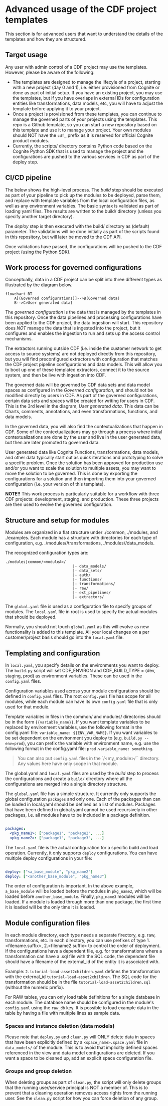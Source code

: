 # Advanced usage of the CDF project templates

This section is for advanced users that want to understand the details of the templates and how
they are structured.

## Target usage

Any user with admin control of a CDF project may use the templates. However, please be aware of the
following:

- The templates are designed to manage the lifecyle of a project, starting with a new project (day 0 and 1),
  i.e. either provisioned from Cognite or done as part of initial setup.
  If you have an existing project, you may use the templates,
  but if you have overlaps in external IDs for configuration entities like transformations, data models, etc,
  you will have to adjust the template before applying it to your project.
- Once a project is provisioned from these templates, you can continue to manage the governed parts of
  your projects using the templates. This repo is a Github template, so you can start a new repository
  based on this template and use it to manage your project. Your own modules should NOT have the `cdf_`
  prefix as it is reserved for official Cognite product modules.
- Currently, the scripts/ directory contains Python code based on the Cognite Python SDK that is
  used to manage the project and the configurations are pushed to the various services in CDF as part
  of the deploy step.

## CI/CD pipeline

The below shows the high-level process. The _build_ step should be executed as part of your pipeline to
pick up the modules to be deployed, parse them, and replace with template variables from the local
configuration files, as well as any environment variables. The basic syntax is validated as part
of loading yaml files. The results are written to the build/ directory (unless you specify another target
directory).

The _deploy_ step is then executed with the build/ directory as (default) parameter. The validations will be
done initially as part of the scripts found in this repository, but will later be moved
to the CDF API.

Once validations have passed, the configurations will be pushed to the CDF project (using the Python SDK).

## Work process for governed configurations

Conceptually, data in a CDF project can be split into three different types as illustrated by the
diagram below.

```mermaid
flowchart BT
    A[(Governed configurations)]-->B(Governed data)
    B-->C>User generated data]
```

The _governed configuration_ is the data that is managed by the templates in this repository. Once the
data pipelines and processing configurations have been applied to the CDF project, the data ingestion will start.
This repository does _NOT_ manage the data that is ingested into the project, but it configures and enables
the ingestion to run and sets up the access control mechanisms.

The extractors running outside CDF (i.e. inside the customer network to
get access to source systems) are not deployed directly from this repository, but you will find preconfigured
extractors with configuration that matches the CDF project pipeline configurations and data models. This
will allow you to boot up one of these templated extractors, connect it to the source system, and then
be live with ingestion into CDF.

The governed data will be governed by CDF data sets and data model spaces as configured in the
_Governed configuration_, and should not be
modified directly by users in CDF. As part of the governed configurations, certain data sets and spaces
will be created for writing for users in CDF. This is the 3rd level in the diagram, _User generated data_.
This data can be Charts, comments, annotations, and even transformations, functions, and data models.

In the governed data, you will also find the contextualizations that happen in CDF. Some of the
contextualizations may go through a process where initial contextualizations are done by the user
and live in the user generated data, but then are later promoted to governed data.

User generated data like Cognite Functions, transformations, data models, and other data typically
start out as quick iterations and prototyping to solve a specific problem. Once the solution has
been approved for production use and/or you want to scale the solution to multiple assets, you
may want to move the solution to be governed. This is done by exporting the configurations for a solution
and then importing them into your governed configuration (i.e. your version of this template).

**NOTE!!** This work process is particularly suitable for a workflow with three CDF projects:
development, staging, and production. These three projects are then used to evolve the governed
configuration.

## Structure and setup for modules

Modules are organized in a flat structure under ./common, ./modules, and ./examples. Each module has a structure
with directories for each type of configuration, e.g. ./modules/<moduleA>/transformations, ./modules/<moduleA>/data_models.

The recognized configuration types are:

```text
./modules|common/<moduleA>/
                              |- data_models/
                              |- data_sets/
                              |- auth/
                              |- functions/
                              |- transformations/
                              |- raw/
                              |- ext_pipelines/
                              |- extractors/

```

The `global.yaml` file is used as a configuration file to specify groups of modules. The `local.yaml`
file in root is used to specify the actual modules that should be deployed.

Normally, you should not touch `global.yaml` as this will evolve as new functionality is added to this
template. All your local changes on a per customer/project basis should go into the `local.yaml` file.

## Templating and configuration

In `local.yaml`, you specify details on the environments you want to deploy. The `build.py` script will
set CDF_ENVIRON and CDF_BUILD_TYPE = (dev, staging, prod) as environment variables.
These can be used in the `config.yaml` files.

Configuration variables used across your module configurations should be defined in `config.yaml` files.
The root `config.yaml` file has scope for all modules, while each module can have its own `config.yaml` 
file that is only used for that module.

Template variables in files in the common/ and modules/ directories should be in the form
`{{variable_name}}`.
If you want template variables to be replaced by environment variables, use the following format in the
config.yaml file: `variable_name: ${ENV_VAR_NAME}`.
If you want variables to be set dependent on the environment you deploy to (e.g. `build.py --env=prod`),
you can prefix the variable with environment name, e.g. use the following format in the config.yaml file:
 `prod.variable_name: something`.

> You can also put `config.yaml` files in the
> `<modules>/<my_module>/`` directory. Any values here have only scope in that module.

The global.yaml and `local.yaml` files are used by the _build_ step  to
process the configurations and create a `build/` directory where all the configurations are
merged into a single directory structure.

The `global.yaml` file has a simple structure. It currently only supports the global
configuration `packages` and only one. Each of the packages than can be loaded in local.yaml should
be defined as a list of modules. Packages that have been defined in global.yaml cannot
be used recursively in other packages, i.e. all modules have to be included in a package definition.

```yaml global.yaml

packages:
  <pkg_name1>: ["package1", "package2", ...]
  <pkg_name2>: ["package1", "package3", ...]

```

The `local.yaml` file is the actual configuration for a specific build and load operation.
Currently, it only supports `deploy` configurations. You can have multiple deploy configurations
in your file:

```yaml local.yaml

deploy: ["<a_base_module", "pkg_name2"]
deploy: ["<another_base_module", "pkg_name3"]

```

The order of configuration is important. In the above example, `a_base_module` will be loaded before
the modules in `pkg_name2`, which will be loaded before `another_base_module`. Finally, `pkg_name3`
modules will be loaded. If a module is loaded through more than one package, the first time it is loaded
will be the only time it is loaded.

## Module configuration files

In each module directory, each type needs a separate firectory, e.g. raw, transformations, etc. In each
directory, you can use prefixes of type 1.<filename.suffix>, 2.<filename2.suffix> to control the order of
deployment. If the configurations have a dependent file, e.g. for transformations where a transformation
can have a .sql file with the SQL code, the dependent file should have a filename of the external_id
of the entity it is associated with.

Example:
`2.tutorial-load-asset2children.yaml` defines the transformation with the external_id
`tutorial-load-asset2children`. The SQL code for the transformation should be in the file
`tutorial-load-asset2children.sql` (without the numeric prefix).

For RAW tables, you can only load table definitions for a single database in each module.
The database name should be configured in the module's `config.yaml` using the `raw_db` key.
It is possible to load example data in the table by having a file with multiple lines as
sample data.

### Spaces and instance deletion (data models)

Please note that `deploy.py` and `clean.py` will ONLY delete data in spaces that have been explicitly
defined by a `<space_name>.space.yaml` file in `data_models/` of the module. This is to avoid that
implicitly defined spaces referenced in the view and data model configurations are deleted. If you want
a space to be cleaned up, add an explicit space configuration file.

### Groups and group deletion

When deleting groups as part of `clean.py`, the script will only delete groups that the running
user/service principal is NOT a member of. This is to prevent that a cleaning operation removes
access rights from the running user. See the `clean.py` script for how you can force deletion
of any group.
